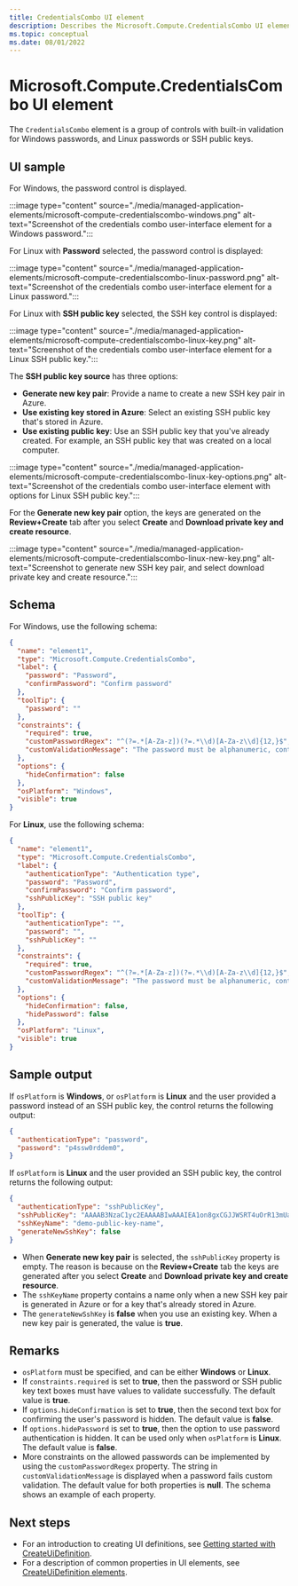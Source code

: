 ```yaml
---
title: CredentialsCombo UI element
description: Describes the Microsoft.Compute.CredentialsCombo UI element for Azure portal.
ms.topic: conceptual
ms.date: 08/01/2022
---
```


# Microsoft.Compute.CredentialsCombo UI element

The `CredentialsCombo` element is a group of controls with built-in validation for Windows passwords, and Linux passwords or SSH public keys.

## UI sample

For Windows, the password control is displayed.

:::image type="content" source="./media/managed-application-elements/microsoft-compute-credentialscombo-windows.png" alt-text="Screenshot of the credentials combo user-interface element for a Windows password.":::

For Linux with **Password** selected, the password control is displayed:

:::image type="content" source="./media/managed-application-elements/microsoft-compute-credentialscombo-linux-password.png" alt-text="Screenshot of the credentials combo user-interface element for a Linux password.":::

For Linux with **SSH public key** selected, the SSH key control is displayed:

:::image type="content" source="./media/managed-application-elements/microsoft-compute-credentialscombo-linux-key.png" alt-text="Screenshot of the credentials combo user-interface element for a Linux SSH public key.":::

The **SSH public key source** has three options:

- **Generate new key pair**: Provide a name to create a new SSH key pair in Azure.
- **Use existing key stored in Azure**: Select an existing SSH public key that's stored in Azure.
- **Use existing public key**: Use an SSH public key that you've already created. For example, an SSH public key that was created on a local computer.

:::image type="content" source="./media/managed-application-elements/microsoft-compute-credentialscombo-linux-key-options.png" alt-text="Screenshot of the credentials combo user-interface element with options for Linux SSH public key.":::

For the **Generate new key pair** option, the keys are generated on the **Review+Create** tab after you select **Create** and **Download private key and create resource**.

:::image type="content" source="./media/managed-application-elements/microsoft-compute-credentialscombo-linux-new-key.png" alt-text="Screenshot to generate new SSH key pair, and select download private key and create resource.":::

## Schema

For Windows, use the following schema:

```json
{
  "name": "element1",
  "type": "Microsoft.Compute.CredentialsCombo",
  "label": {
    "password": "Password",
    "confirmPassword": "Confirm password"
  },
  "toolTip": {
    "password": ""
  },
  "constraints": {
    "required": true,
    "customPasswordRegex": "^(?=.*[A-Za-z])(?=.*\\d)[A-Za-z\\d]{12,}$",
    "customValidationMessage": "The password must be alphanumeric, contain at least 12 characters, and have at least 1 letter and 1 number."
  },
  "options": {
    "hideConfirmation": false
  },
  "osPlatform": "Windows",
  "visible": true
}
```

For **Linux**, use the following schema:

```json
{
  "name": "element1",
  "type": "Microsoft.Compute.CredentialsCombo",
  "label": {
    "authenticationType": "Authentication type",
    "password": "Password",
    "confirmPassword": "Confirm password",
    "sshPublicKey": "SSH public key"
  },
  "toolTip": {
    "authenticationType": "",
    "password": "",
    "sshPublicKey": ""
  },
  "constraints": {
    "required": true,
    "customPasswordRegex": "^(?=.*[A-Za-z])(?=.*\\d)[A-Za-z\\d]{12,}$",
    "customValidationMessage": "The password must be alphanumeric, contain at least 12 characters, and have at least 1 letter and 1 number."
  },
  "options": {
    "hideConfirmation": false,
    "hidePassword": false
  },
  "osPlatform": "Linux",
  "visible": true
}
```

## Sample output

If `osPlatform` is **Windows**, or `osPlatform` is **Linux** and the user provided a password instead of an SSH public key, the control returns the following output:

```json
{
  "authenticationType": "password",
  "password": "p4ssw0rddem0",
}
```

If `osPlatform` is **Linux** and the user provided an SSH public key, the control returns the following output:

```json
{
  "authenticationType": "sshPublicKey",
  "sshPublicKey": "AAAAB3NzaC1yc2EAAAABIwAAAIEA1on8gxCGJJWSRT4uOrR13mUaUk0hRf4RzxSZ1zRbYYFw8pfGesIFoEuVth4HKyF8k1y4mRUnYHP1XNMNMJl1JcEArC2asV8sHf6zSPVffozZ5TT4SfsUu/iKy9lUcCfXzwre4WWZSXXcPff+EHtWshahu3WzBdnGxm5Xoi89zcE=",
  "sshKeyName": "demo-public-key-name",
  "generateNewSshKey": false
}
```

- When **Generate new key pair** is selected, the `sshPublicKey` property is empty. The reason is because on the **Review+Create** tab the keys are generated after you select **Create** and **Download private key and create resource**.
- The `sshKeyName` property contains a name only when a new SSH key pair is generated in Azure or for a key that's already stored in Azure.
- The `generateNewSshKey` is **false** when you use an existing key. When a new key pair is generated, the value is **true**.

## Remarks

- `osPlatform` must be specified, and can be either **Windows** or **Linux**.
- If `constraints.required` is set to **true**, then the password or SSH public key text boxes must have values to validate successfully. The default value is **true**.
- If `options.hideConfirmation` is set to **true**, then the second text box for confirming the user's password is hidden. The default value is **false**.
- If `options.hidePassword` is set to **true**, then the option to use password authentication is hidden. It can be used only when `osPlatform` is **Linux**. The default value is **false**.
- More constraints on the allowed passwords can be implemented by using the `customPasswordRegex` property. The string in `customValidationMessage` is displayed when a password fails custom validation. The default value for both properties is **null**. The schema shows an example of each property.

## Next steps

- For an introduction to creating UI definitions, see [Getting started with CreateUiDefinition](create-uidefinition-overview.md).
- For a description of common properties in UI elements, see [CreateUiDefinition elements](create-uidefinition-elements.md).
